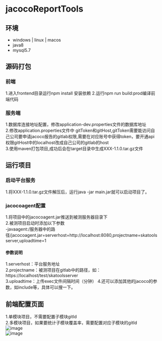 # jacocoReportTools  
## 环境  
- windows | linux | macos  
- java8  
- mysql5.7  
## 源码打包
### 前端  
1.进入frontend目录运行npm install 安装依赖
2.运行npm run build:prod编译前端代码  
### 服务端  
1.数据库连接地址配置，修改application-dev.properties文件的数据库地址  
2.修改application.properties文件中 gitToken和gitHost,gitToken需要能访问自己公司要申请jacoco报告的gitlab权限,需要在对应账号中获得token，要开通api权限gitHost中的localhost改成自己公司的gitlab的host  
3.使用maven打包项目,成功后会在target目录中生成XXX-1.1.0.tar.gz文件  
## 运行项目  
### 启动平台服务  
1.将XXX-1.1.0.tar.gz文件解压后，运行java -jar main.jar就可以启动项目了。  
### jacocoagent配置  
1.将项目中的jacocoagent.jar推送到被测服务器目录下  
2.被测项目启动时添加以下参数  
 -javaagent:/服务器中的路径/jacocoagent.jar=serverhost=http://localhost:8080,projectname=skatoolsserver,uploadtime=1  
#### 参数说明  
1.serverhost：平台服务地址  
2.projectname：被测项目在gitlab中的路径，如：https://localhost/test/skatoolsserver  
3.uploadtime：上传exec文件间隔时间（分钟）
4.还可以添加其他的jacoco的参数，如include等，具体可以搜一下。      
## 前端配置页面
1.单模块项目，不需要配置子模块gitId  
2.多模块项目，如果要统计子模块覆盖率，需要配置对应子模块的gitId  
![image](https://user-images.githubusercontent.com/31475053/131991245-4be63b1a-09e6-41a8-9250-f2dc9d0acd93.png)  
![image](https://user-images.githubusercontent.com/31475053/131991473-0790381c-047b-464f-bb86-9f02603d8a36.png)  


     
